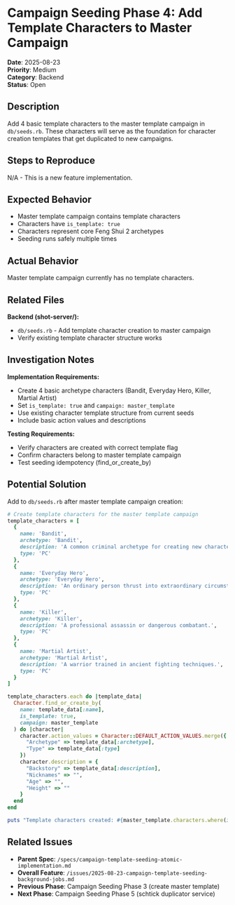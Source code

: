 # Campaign Seeding Phase 4: Add Template Characters to Master Campaign

**Date**: 2025-08-23  
**Priority**: Medium  
**Category**: Backend  
**Status**: Open

## Description

Add 4 basic template characters to the master template campaign in `db/seeds.rb`. These characters will serve as the foundation for character creation templates that get duplicated to new campaigns.

## Steps to Reproduce
N/A - This is a new feature implementation.

## Expected Behavior
- Master template campaign contains template characters
- Characters have `is_template: true`
- Characters represent core Feng Shui 2 archetypes
- Seeding runs safely multiple times

## Actual Behavior
Master template campaign currently has no template characters.

## Related Files
**Backend (shot-server/):**
- `db/seeds.rb` - Add template character creation to master campaign
- Verify existing template character structure works

## Investigation Notes

**Implementation Requirements:**
- Create 4 basic archetype characters (Bandit, Everyday Hero, Killer, Martial Artist)  
- Set `is_template: true` and `campaign: master_template`
- Use existing character template structure from current seeds
- Include basic action values and descriptions

**Testing Requirements:**
- Verify characters are created with correct template flag
- Confirm characters belong to master template campaign
- Test seeding idempotency (find_or_create_by)

## Potential Solution

Add to `db/seeds.rb` after master template campaign creation:
```ruby
# Create template characters for the master template campaign
template_characters = [
  {
    name: 'Bandit',
    archetype: 'Bandit',
    description: 'A common criminal archetype for creating new characters.',
    type: 'PC'
  },
  {
    name: 'Everyday Hero',
    archetype: 'Everyday Hero', 
    description: 'An ordinary person thrust into extraordinary circumstances.',
    type: 'PC'
  },
  {
    name: 'Killer',
    archetype: 'Killer',
    description: 'A professional assassin or dangerous combatant.',
    type: 'PC'
  },
  {
    name: 'Martial Artist',
    archetype: 'Martial Artist',
    description: 'A warrior trained in ancient fighting techniques.',
    type: 'PC'
  }
]

template_characters.each do |template_data|
  Character.find_or_create_by(
    name: template_data[:name],
    is_template: true,
    campaign: master_template
  ) do |character|
    character.action_values = Character::DEFAULT_ACTION_VALUES.merge({
      "Archetype" => template_data[:archetype],
      "Type" => template_data[:type]
    })
    character.description = {
      "Backstory" => template_data[:description],
      "Nicknames" => "",
      "Age" => "",
      "Height" => ""
    }
  end
end

puts "Template characters created: #{master_template.characters.where(is_template: true).count}"
```

## Related Issues
- **Parent Spec**: `/specs/campaign-template-seeding-atomic-implementation.md`
- **Overall Feature**: `/issues/2025-08-23-campaign-template-seeding-background-jobs.md`
- **Previous Phase**: Campaign Seeding Phase 3 (create master template)
- **Next Phase**: Campaign Seeding Phase 5 (schtick duplicator service)